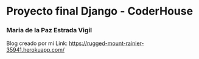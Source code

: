 # Proyecto final Django - CoderHouse
### Maria de la Paz Estrada Vigil
Blog creado por mi
Link: https://rugged-mount-rainier-35941.herokuapp.com/

